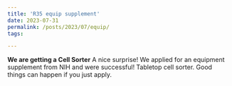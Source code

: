 ```yaml
---
title: 'R35 equip supplement'
date: 2023-07-31
permalink: /posts/2023/07/equip/
tags:

---
```


**We are getting a Cell Sorter**
A nice surprise! We applied for an equipment supplement from NIH and were successful! Tabletop cell sorter. Good things can happen if you just apply.  